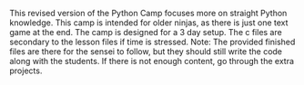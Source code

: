 This revised version of the Python Camp focuses more on straight Python knowledge. This camp is intended for older ninjas, as there is just one text game at the end. The camp is designed for a 3 day setup. The c files are secondary to the lesson files if time is stressed. Note: The provided finished files are there for the sensei to follow, but they should still write the code along with the students. If there is not enough content, go through the extra projects.
